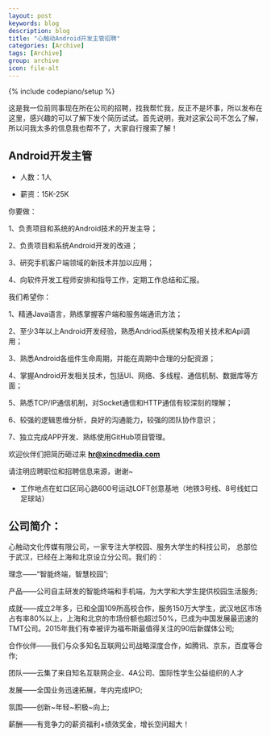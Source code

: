 ```yaml
---
layout: post
keywords: blog
description: blog
title: "心触动Android开发主管招聘"
categories: [Archive]
tags: [Archive]
group: archive
icon: file-alt
---
```

{% include codepiano/setup %}

这是我一位前同事现在所在公司的招聘，找我帮忙我，反正不是坏事，所以发布在这里，感兴趣的可以了解下发个简历试试。首先说明，我对这家公司不怎么了解，所以问我太多的信息我也帮不了，大家自行搜索了解！


## Android开发主管

* 人数：1人

* 薪资：15K-25K

你要做：

1、负责项目和系统的Android技术的开发主导；

2、负责项目和系统Android开发的改进；

3、研究手机客户端领域的新技术并加以应用；

4、向软件开发工程师安排和指导工作，定期工作总结和汇报。

我们希望你：

1、精通Java语言，熟练掌握客户端和服务端通讯方法；

2、至少3年以上Android开发经验，熟悉Andriod系统架构及相关技术和Api调用；

3、熟悉Android各组件生命周期，并能在周期中合理的分配资源；

4、掌握Android开发相关技术，包括UI、网络、多线程、通信机制、数据库等方面；

5、熟悉TCP/IP通信机制，对Socket通信和HTTP通信有较深刻的理解；

6、较强的逻辑思维分析，良好的沟通能力，较强的团队协作意识；

7、独立完成APP开发、熟练使用GitHub项目管理。


欢迎伙伴们把简历砸过来 **hr@xincdmedia.com**

请注明应聘职位和招聘信息来源，谢谢~

* 工作地点在虹口区同心路600号运动LOFT创意基地（地铁3号线、8号线虹口足球站）

## 公司简介：

心触动文化传媒有限公司，一家专注大学校园、服务大学生的科技公司， 总部位于武汉，已经在上海和北京设立分公司。我们的：

理念——“智能终端，智慧校园”;

产品——公司自主研发的智能终端和手机端，为大学和大学生提供校园生活服务;

成就——成立2年多，已和全国109所高校合作，服务150万大学生，武汉地区市场占有率80%以上，上海和北京的市场份额也超过50%，已成为中国发展最迅速的TMT公司。2015年我们有幸被评为福布斯最值得关注的90后新媒体公司;

合作伙伴——我们与众多知名互联网公司战略深度合作，如腾讯、京东，百度等合作;

团队——云集了来自知名互联网企业、4A公司、国际性学生公益组织的人才

发展——全国业务迅速拓展，年内完成IPO;

氛围——创新~年轻~积极~向上;

薪酬——有竞争力的薪资福利+绩效奖金，增长空间超大！
